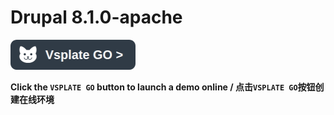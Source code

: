 # Drupal 8.1.0-apache

<a href="https://www.vsplate.com/?docker-compose=https://github.com/vsplate/dcenvs/drupal/8.1.0-apache"><img alt="VSPLATE GO" src="https://raw.githubusercontent.com/vsplate/images/master/vsgo_btn.png" width="200px"></a>

**Click the `VSPLATE GO` button to launch a demo online / 点击`VSPLATE GO`按钮创建在线环境**